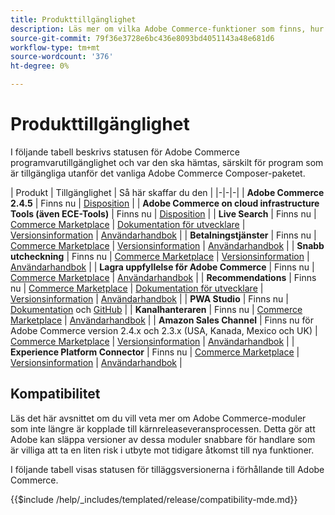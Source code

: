 ```yaml
---
title: Produkttillgänglighet
description: Läs mer om vilka Adobe Commerce-funktioner som finns, hur du får tillgång till dem och hur du kontrollerar deras kompatibilitet med specifika Adobe Commerce-utgåvor.
source-git-commit: 79f36e3728e6bc436e8093bd4051143a48e681d6
workflow-type: tm+mt
source-wordcount: '376'
ht-degree: 0%

---
```



# Produkttillgänglighet

I följande tabell beskrivs statusen för Adobe Commerce programvarutillgänglighet och var den ska hämtas, särskilt för program som är tillgängliga utanför det vanliga Adobe Commerce Composer-paketet.

| Produkt | Tillgänglighet | Så här skaffar du den | |-|-|-| | **Adobe Commerce 2.4.5**                  | Finns nu | [Disposition](../installation/composer.md)  | | **Adobe Commerce on cloud infrastructure Tools (även ECE-Tools)** | Finns nu | [Disposition](https://devdocs.magento.com/cloud/project/ece-tools-update.html) | | **Live Search**                                 | Finns nu | [Commerce Marketplace](https://marketplace.magento.com/magento-live-search.html) \| [Dokumentation för utvecklare](https://devdocs.magento.com/live-search/overview.html) \| [Versionsinformation](https://experienceleague.adobe.com/docs/commerce-merchant-services/live-search/release-notes.html) \| [Användarhandbok](https://experienceleague.adobe.com/docs/commerce-merchant-services/live-search/overview.html) | | **Betalningstjänster**                            | Finns nu | [Commerce Marketplace](https://marketplace.magento.com/magento-payment-services.html) \| [Versionsinformation](https://experienceleague.adobe.com/docs/commerce-merchant-services/payment-services/release-notes.html) \| [Användarhandbok](https://experienceleague.adobe.com/docs/commerce-merchant-services/payment-services/guide-overview.html) | | **Snabb utcheckning** | Finns nu | [Commerce Marketplace](https://marketplace.magento.com/magento-quick-checkout.html) \| [Versionsinformation](https://experienceleague.adobe.com/docs/commerce-merchant-services/quick-checkout/release-notes.html) \| [Användarhandbok](https://experienceleague.adobe.com/docs/commerce-merchant-services/quick-checkout/overview.html) | | **Lagra uppfyllelse för Adobe Commerce** | Finns nu | [Commerce Marketplace](https://marketplace.magento.com/store-fulfillment-magento-walmart.html) \| [Användarhandbok](https://experienceleague.adobe.com/docs/commerce-merchant-services/store-fulfillment/introduction.html) | | **Recommendations**                     | Finns nu | [Commerce Marketplace](https://marketplace.magento.com/magento-product-recommendations.html) \| [Dokumentation för utvecklare](https://devdocs.magento.com/recommendations/product-recs.html) \| [Versionsinformation](https://experienceleague.adobe.com/docs/commerce-merchant-services/product-recommendations/release-notes.html) \| [Användarhandbok](https://experienceleague.adobe.com/docs/commerce-merchant-services/product-recommendations/overview.html) | | **PWA Studio**                                  | Finns nu | [Dokumentation](https://developer.adobe.com/commerce/pwa-studio/) och [GitHub](https://github.com/magento/pwa-studio) | | **Kanalhanteraren**                             | Finns nu | [Commerce Marketplace](https://marketplace.magento.com/magento-channel-manager.html) \| [Användarhandbok](https://experienceleague.adobe.com/docs/commerce-channels/channel-manager/intro-to-channel-manager/overview.html) | | **Amazon Sales Channel**                        | Finns nu för Adobe Commerce version 2.4.x och 2.3.x (USA, Kanada, Mexico och UK) | [Commerce Marketplace](https://marketplace.magento.com/magento-module-amazon.html) \| [Versionsinformation](https://experienceleague.adobe.com/docs/commerce-channels/amazon/release-notes.html) \| [Användarhandbok](https://experienceleague.adobe.com/docs/commerce-channels/amazon/overview.html) | | **Experience Platform Connector**                     | Finns nu | [Commerce Marketplace](https://marketplace.magento.com/magento-experience-platform-connector.html) \| [Versionsinformation](https://experienceleague.adobe.com/docs/commerce-merchant-services/experience-platform-connector/release-notes.html?lang=en) \| [Användarhandbok](https://experienceleague.adobe.com/docs/commerce-merchant-services/experience-platform-connector/overview.html?lang=en) |

## Kompatibilitet

Läs det här avsnittet om du vill veta mer om Adobe Commerce-moduler som inte längre är kopplade till kärnreleaseveransprocessen. Detta gör att Adobe kan släppa versioner av dessa moduler snabbare för handlare som är villiga att ta en liten risk i utbyte mot tidigare åtkomst till nya funktioner.

I följande tabell visas statusen för tilläggsversionerna i förhållande till Adobe Commerce.

{{$include /help/_includes/templated/release/compatibility-mde.md}}
